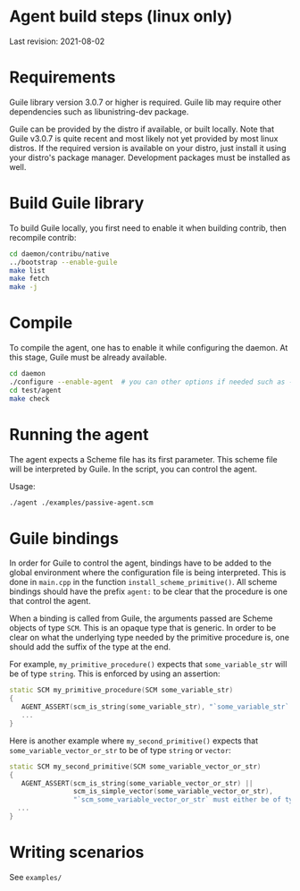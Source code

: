 # Agent build steps (linux only)
Last revision: 2021-08-02

# Requirements
Guile library version 3.0.7 or higher is required. Guile lib may require other 
dependencies such as libunistring-dev package.

Guile can be provided by the distro if available, or built locally. Note that 
Guile v3.0.7 is quite recent and most likely not yet provided by most linux 
distros.
If the required version is available on your distro, just install it using your 
distro's package manager. Development packages must be installed as well.

# Build Guile library
To build Guile locally, you first need to enable it when building contrib, then
recompile contrib:

```sh
cd daemon/contribu/native
../bootstrap --enable-guile
make list
make fetch
make -j
```

# Compile
To compile the agent, one has to enable it while configuring the daemon. At this
stage, Guile must be already available.

```sh
cd daemon
./configure --enable-agent  # you can other options if needed such as --enable-debug
cd test/agent
make check
```

# Running the agent
The agent expects a Scheme file has its first parameter.  This scheme file will
be interpreted by Guile.  In the script, you can control the agent.

Usage:
```sh
./agent ./examples/passive-agent.scm
```

# Guile bindings
In order for Guile to control the agent, bindings have to be added to the global
environment where the configuration file is being interpreted.  This is done in
`main.cpp` in the function `install_scheme_primitive()`.  All scheme bindings
should have the prefix `agent:` to be clear that the procedure is one that
control the agent.

When a binding is called from Guile, the arguments passed are Scheme objects of
type `SCM`.  This is an opaque type that is generic.  In order to be clear on
what the underlying type needed by the primitive procedure is, one should add the
suffix of the type at the end.

For example, `my_primitive_procedure()` expects that `some_variable_str`
will be of type `string`.  This is enforced by using an assertion:
```c++
static SCM my_primitive_procedure(SCM some_variable_str)
{
   AGENT_ASSERT(scm_is_string(some_variable_str), "`some_variable_str` must be of type string");
   ...
}
```

Here is another example where `my_second_primitive()` expects that
`some_variable_vector_or_str` to be of type `string` or `vector`:
```c++
static SCM my_second_primitive(SCM some_variable_vector_or_str)
{
   AGENT_ASSERT(scm_is_string(some_variable_vector_or_str) ||
                scm_is_simple_vector(some_variable_vector_or_str),
                "`scm_some_variable_vector_or_str` must either be of type vector or string");
  ...
}
```

# Writing scenarios
See `examples/`
